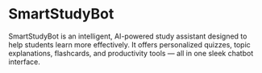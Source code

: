 # SmartStudyBot
SmartStudyBot is an intelligent, AI-powered study assistant designed to help students learn more effectively. It offers personalized quizzes, topic explanations, flashcards, and productivity tools — all in one sleek chatbot interface.
